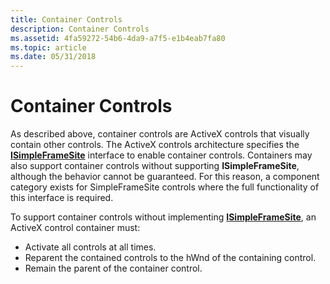 ```yaml
---
title: Container Controls
description: Container Controls
ms.assetid: 4fa59272-54b6-4da9-a7f5-e1b4eab7fa80
ms.topic: article
ms.date: 05/31/2018
---
```


# Container Controls

As described above, container controls are ActiveX controls that visually contain other controls. The ActiveX controls architecture specifies the [**ISimpleFrameSite**](/windows/desktop/api/OCIdl/nn-ocidl-isimpleframesite) interface to enable container controls. Containers may also support container controls without supporting **ISimpleFrameSite**, although the behavior cannot be guaranteed. For this reason, a component category exists for SimpleFrameSite controls where the full functionality of this interface is required.

To support container controls without implementing [**ISimpleFrameSite**](/windows/desktop/api/OCIdl/nn-ocidl-isimpleframesite), an ActiveX control container must:

-   Activate all controls at all times.
-   Reparent the contained controls to the hWnd of the containing control.
-   Remain the parent of the container control.

 

 




